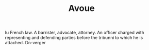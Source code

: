 ---
title: Avoue
letter: A
permalink: "/definitions/avoue.html"
body: Iu French law. A barrister, advocate, attorney. An officer charged with representing
  and defending parties before the tribunni to which he is attached. Dn-verger
published_at: '2018-07-07'
source: Black's Law Dictionary
layout: post
---
